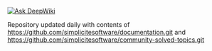 [![Ask DeepWiki](https://deepwiki.com/badge.svg)](https://deepwiki.com/simplicitesoftware/simplicite-deepwiki)


Repository updated daily with contents of https://github.com/simplicitesoftware/documentation.git and https://github.com/simplicitesoftware/community-solved-topics.git
